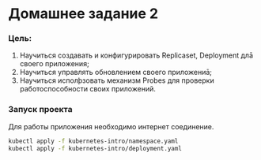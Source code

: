 # Домашнее задание 2


### Цель:
1) Научиться создавать и конфигурировать Replicaset,
   Deployment длā своего приложения;
2) Научиться управлять обновлением своего приложениā;
3) Научиться исполþзовать механизм Probes для проверки
   работоспособности своих приложений.
### Запуск проекта

Для работы приложения необходимо интернет соединение.

```bash
kubectl apply -f kubernetes-intro/namespace.yaml
kubectl apply -f kubernetes-intro/deployment.yaml
```
